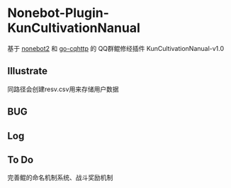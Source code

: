 # Nonebot-Plugin-KunCultivationNanual
基于 [nonebot2](https://github.com/nonebot/nonebot2) 和 [go-cqhttp](https://github.com/Mrs4s/go-cqhttp) 的 QQ群鲲修经插件 KunCultivationNanual-v1.0

Illustrate
-----------------
同路径会创建resv.csv用来存储用户数据

BUG
-----------------
Log
-----------------
To Do
-----------------
完善鲲的命名机制系统、战斗奖励机制
